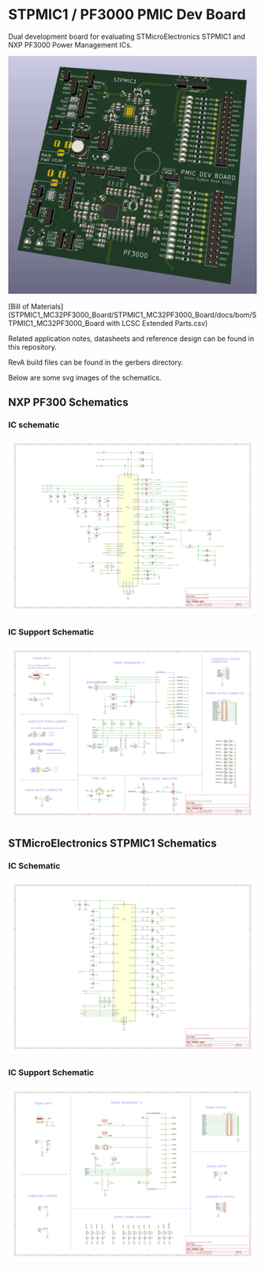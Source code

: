 # STPMIC1 / PF3000 PMIC Dev Board

Dual development board for evaluating STMicroElectronics STPMIC1 and NXP PF3000 Power Management ICs.

![](STPMIC1_MC32PF3000_Board/STPMIC1_MC32PF3000_Board/docs/layout-render/top.png)

[Bill of Materials](STPMIC1_MC32PF3000_Board/STPMIC1_MC32PF3000_Board/docs/bom/STPMIC1_MC32PF3000_Board with LCSC Extended Parts.csv)

Related application notes, datasheets and reference design can be found in this repository.

RevA build files can be found in the gerbers directory.

Below are some svg images of the schematics.

## NXP PF300 Schematics

### IC schematic

![](STPMIC1_MC32PF3000_Board/STPMIC1_MC32PF3000_Board/docs/schema/svg/PF3000-PF3000_Board-PF3000.svg)

### IC Support Schematic

![](STPMIC1_MC32PF3000_Board/STPMIC1_MC32PF3000_Board/docs/schema/svg/PF3000_Board-PF3000_Board.svg)

## STMicroElectronics STPMIC1 Schematics

### IC Schematic

![](STPMIC1_MC32PF3000_Board/STPMIC1_MC32PF3000_Board/docs/schema/svg/STPMIC1-STPMIC1_Board-sheet60878B3D.svg)

### IC Support Schematic

![](STPMIC1_MC32PF3000_Board/STPMIC1_MC32PF3000_Board/docs/schema/svg/STPMIC1_Board-STPMIC1_Board.svg)



